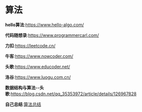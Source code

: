 # 算法



**hello算法**:https://www.hello-algo.com/

**代码随想录**:https://www.programmercarl.com/

**力扣**:https://leetcode.cn/

**牛客**:https://www.nowcoder.com/

**头歌**:https://www.educoder.net/

**洛谷**:https://www.luogu.com.cn/

**数据结构与算法--头歌**:https://blog.csdn.net/qq_35353972/article/details/126967828



**自己总结**:[算法总结](算法总结.md)